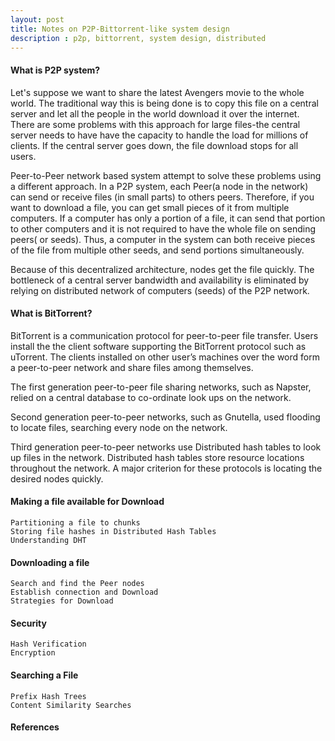 ```yaml
---
layout: post
title: Notes on P2P-Bittorrent-like system design 
description : p2p, bittorrent, system design, distributed
---
```


#### What is P2P system?
Let's suppose we want to share the latest Avengers movie to the whole world. The traditional way this is being done is to 
copy this file on a central server and let all the people in the world download it over the internet.
There are some problems with this approach for large files-the central server needs to have have the capacity to handle the 
load for millions of clients. If the central server goes down, the file download stops for all users.

Peer-to-Peer network based system attempt to solve these problems using a different approach. In a P2P system, each Peer(a node in the network) can send or receive files (in small parts) to others peers. Therefore, if you want to download a file, 
you can get small pieces of it from multiple computers. If a computer has only a portion of a file, it can send that portion to other computers and it is not required to have the whole file on sending peers( or seeds). Thus, a computer in the system can both receive pieces of the file from multiple other seeds, and send portions simultaneously. 

Because of this decentralized architecture, nodes get the file quickly. The bottleneck of a central server bandwidth and availability is eliminated by relying on distributed network of computers (seeds) of the P2P network.

#### What is BitTorrent?

BitTorrent is a communication protocol for peer-to-peer file transfer. Users install the the client software supporting the BitTorrent protocol such as uTorrent. The clients installed on other user’s machines  over the word form a peer-to-peer network and share files among themselves. 

The first generation peer-to-peer file sharing networks, such as Napster, relied on a central database to co-ordinate look ups on the network. 

Second generation peer-to-peer networks, such as Gnutella, used flooding to locate files, searching every node on the network. 

Third generation peer-to-peer networks use Distributed hash tables to look up files in the network. Distributed hash tables store resource locations throughout the network. A major criterion for these protocols is locating the desired nodes quickly.



#### Making a file available for Download
    Partitioning a file to chunks
    Storing file hashes in Distributed Hash Tables
    Understanding DHT

#### Downloading a file
    Search and find the Peer nodes
    Establish connection and Download
    Strategies for Download

#### Security
    Hash Verification
    Encryption
    
#### Searching a File 
    Prefix Hash Trees
    Content Similarity Searches

#### References
